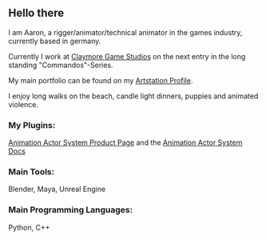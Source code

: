 ## Hello there

I am Aaron, a rigger/animator/technical animator in the games industry, currently based in germany.

Currently I work at [Claymore Game Studios](https://claymore-games.com/) on the next entry in the long standing "Commandos"-Series.

My main portfolio can be found on my [Artstation Profile](https://www.artstation.com/aaronkemner).

I enjoy long walks on the beach, candle light dinners, puppies and animated violence.

### My Plugins:

[Animation Actor System Product Page](https://www.unrealengine.com/marketplace/en-US/product/300fa96794fc4916be6a1db151a72477) and the [Animation Actor System Docs]([https://github.com/Kaaaron/AnimationActorSystemDocs](https://github.com/Kaaaron/AnimationActorSystemDocs/wiki))

### Main Tools:
Blender, Maya, Unreal Engine

### Main Programming Languages:
Python, C++
